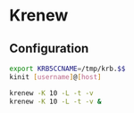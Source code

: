 # Krenew

## Configuration

```sh
export KRB5CCNAME=/tmp/krb.$$
kinit [username]@[host]
```

```sh
krenew -K 10 -L -t -v
krenew -K 10 -L -t -v &
```
